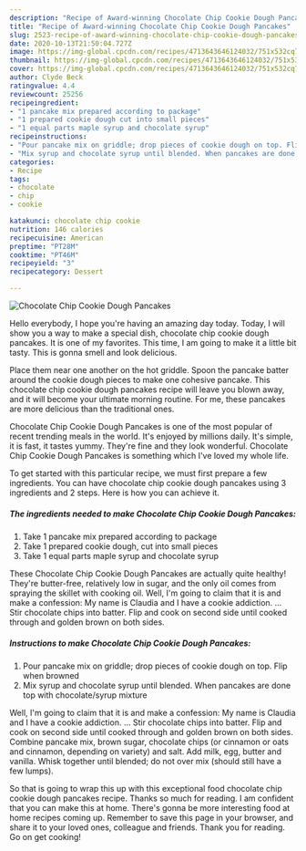 ```yaml
---
description: "Recipe of Award-winning Chocolate Chip Cookie Dough Pancakes"
title: "Recipe of Award-winning Chocolate Chip Cookie Dough Pancakes"
slug: 2523-recipe-of-award-winning-chocolate-chip-cookie-dough-pancakes
date: 2020-10-13T21:50:04.727Z
image: https://img-global.cpcdn.com/recipes/4713643646124032/751x532cq70/chocolate-chip-cookie-dough-pancakes-recipe-main-photo.jpg
thumbnail: https://img-global.cpcdn.com/recipes/4713643646124032/751x532cq70/chocolate-chip-cookie-dough-pancakes-recipe-main-photo.jpg
cover: https://img-global.cpcdn.com/recipes/4713643646124032/751x532cq70/chocolate-chip-cookie-dough-pancakes-recipe-main-photo.jpg
author: Clyde Beck
ratingvalue: 4.4
reviewcount: 25256
recipeingredient:
- "1 pancake mix prepared according to package"
- "1 prepared cookie dough cut into small pieces"
- "1 equal parts maple syrup and chocolate syrup"
recipeinstructions:
- "Pour pancake mix on griddle; drop pieces of cookie dough on top. Flip when browned"
- "Mix syrup and chocolate syrup until blended. When pancakes are done top with chocolate/syrup mixture"
categories:
- Recipe
tags:
- chocolate
- chip
- cookie

katakunci: chocolate chip cookie 
nutrition: 146 calories
recipecuisine: American
preptime: "PT28M"
cooktime: "PT46M"
recipeyield: "3"
recipecategory: Dessert

---
```



![Chocolate Chip Cookie Dough Pancakes](https://img-global.cpcdn.com/recipes/4713643646124032/751x532cq70/chocolate-chip-cookie-dough-pancakes-recipe-main-photo.jpg)

Hello everybody, I hope you're having an amazing day today. Today, I will show you a way to make a special dish, chocolate chip cookie dough pancakes. It is one of my favorites. This time, I am going to make it a little bit tasty. This is gonna smell and look delicious.

Place them near one another on the hot griddle. Spoon the pancake batter around the cookie dough pieces to make one cohesive pancake. This chocolate chip cookie dough pancakes recipe will leave you blown away, and it will become your ultimate morning routine. For me, these pancakes are more delicious than the traditional ones.

Chocolate Chip Cookie Dough Pancakes is one of the most popular of recent trending meals in the world. It's enjoyed by millions daily. It's simple, it is fast, it tastes yummy. They're fine and they look wonderful. Chocolate Chip Cookie Dough Pancakes is something which I've loved my whole life.


To get started with this particular recipe, we must first prepare a few ingredients. You can have chocolate chip cookie dough pancakes using 3 ingredients and 2 steps. Here is how you can achieve it.

<!--inarticleads1-->

##### The ingredients needed to make Chocolate Chip Cookie Dough Pancakes:

1. Take 1 pancake mix prepared according to package
1. Take 1 prepared cookie dough, cut into small pieces
1. Take 1 equal parts maple syrup and chocolate syrup


These Chocolate Chip Cookie Dough Pancakes are actually quite healthy! They&#39;re butter-free, relatively low in sugar, and the only oil comes from spraying the skillet with cooking oil. Well, I&#39;m going to claim that it is and make a confession: My name is Claudia and I have a cookie addiction. … Stir chocolate chips into batter. Flip and cook on second side until cooked through and golden brown on both sides. 

<!--inarticleads2-->

##### Instructions to make Chocolate Chip Cookie Dough Pancakes:

1. Pour pancake mix on griddle; drop pieces of cookie dough on top. Flip when browned
1. Mix syrup and chocolate syrup until blended. When pancakes are done top with chocolate/syrup mixture


Well, I&#39;m going to claim that it is and make a confession: My name is Claudia and I have a cookie addiction. … Stir chocolate chips into batter. Flip and cook on second side until cooked through and golden brown on both sides. Combine pancake mix, brown sugar, chocolate chips (or cinnamon or oats and cinnamon, depending on variety) and salt. Add milk, egg, butter and vanilla. Whisk together until blended; do not over mix (should still have a few lumps). 

So that is going to wrap this up with this exceptional food chocolate chip cookie dough pancakes recipe. Thanks so much for reading. I am confident that you can make this at home. There's gonna be more interesting food at home recipes coming up. Remember to save this page in your browser, and share it to your loved ones, colleague and friends. Thank you for reading. Go on get cooking!
